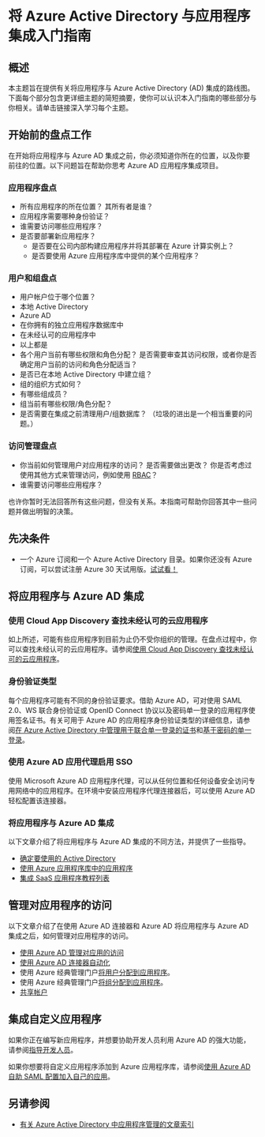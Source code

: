 <properties
   pageTitle="将 Azure Active Directory 与应用程序集成入门指南 | Azure"
   description="本文是一篇入门指南，介绍如何将 Azure Active Directory (AD) 与本地应用程序和云应用程序集成。"
   services="active-directory"
   documentationCenter=""
   authors="ihenkel"
   manager="stevenpo"
   editor=""/>

<tags
      ms.service="active-directory"
      ms.date="02/09/2016"
      wacn.date="06/23/2016"/>


# 将 Azure Active Directory 与应用程序集成入门指南
## 概述
本主题旨在提供有关将应用程序与 Azure Active Directory (AD) 集成的路线图。下面每个部分包含更详细主题的简短摘要，使你可以认识本入门指南的哪些部分与你相关。请单击链接深入学习每个主题。

## 开始前的盘点工作
在开始将应用程序与 Azure AD 集成之前，你必须知道你所在的位置，以及你要前往的位置。以下问题旨在帮助你思考 Azure AD 应用程序集成项目。

### 应用程序盘点
- 所有应用程序的所在位置？ 其所有者是谁？
- 应用程序需要哪种身份验证？
- 谁需要访问哪些应用程序？
- 是否要部署新应用程序？
  - 是否要在公司内部构建应用程序并将其部署在 Azure 计算实例上？
  - 是否要使用 Azure 应用程序库中提供的某个应用程序？

### 用户和组盘点
- 用户帐户位于哪个位置？
 - 本地 Active Directory
 - Azure AD
 - 在你拥有的独立应用程序数据库中
 - 在未经认可的应用程序中
 - 以上都是
- 各个用户当前有哪些权限和角色分配？ 是否需要审查其访问权限，或者你是否确定用户当前的访问和角色分配适当？
- 是否已在本地 Active Directory 中建立组？
 - 组的组织方式如何？
 - 有哪些组成员？
 - 组当前有哪些权限/角色分配？
- 是否需要在集成之前清理用户/组数据库？ （垃圾的进出是一个相当重要的问题。）

### 访问管理盘点
- 你当前如何管理用户对应用程序的访问？ 是否需要做出更改？ 你是否考虑过使用其他方式来管理访问，例如使用 [RBAC](/documentation/articles/role-based-access-control-configure/)？
- 谁需要访问哪些应用程序？

也许你暂时无法回答所有这些问题，但没有关系。本指南可帮助你回答其中一些问题并做出明智的决策。

## 先决条件
- 一个 Azure 订阅和一个 Azure Active Directory 目录。如果你还没有 Azure 订阅，可以尝试注册 Azure 30 天试用版。[试试看！](/pricing/1rmb-trial-full/?v=c&form-type=waitinglist)

## 将应用程序与 Azure AD 集成
### 使用 Cloud App Discovery 查找未经认可的云应用程序
如上所述，可能有些应用程序到目前为止仍不受你组织的管理。在盘点过程中，你可以查找未经认可的云应用程序。请参阅[使用 Cloud App Discovery 查找未经认可的云应用程序](/documentation/articles/active-directory-cloudappdiscovery-whatis/)。

### 身份验证类型
每个应用程序可能有不同的身份验证要求。借助 Azure AD，可对使用 SAML 2.0、WS 联合身份验证或 OpenID Connect 协议以及密码单一登录的应用程序使用签名证书。有关可用于 Azure AD 的应用程序身份验证类型的详细信息，请参阅[在 Azure Active Directory 中管理用于联合单一登录的证书](/documentation/articles/active-directory-sso-certs/)和[基于密码的单一登录](/documentation/articles/active-directory-appssoaccess-whatis/)。

### 使用 Azure AD 应用代理启用 SSO
使用 Microsoft Azure AD 应用程序代理，可以从任何位置和任何设备安全访问专用网络中的应用程序。在环境中安装应用程序代理连接器后，可以使用 Azure AD 轻松配置该连接器。

### 将应用程序与 Azure AD 集成
以下文章介绍了将应用程序与 Azure AD 集成的不同方法，并提供了一些指导。

- [确定要使用的 Active Directory](/documentation/articles/active-directory-administer/)
- [使用 Azure 应用程序库中的应用程序](/documentation/articles/active-directory-appssoaccess-whatis/)
- [集成 SaaS 应用程序教程列表](/documentation/articles/active-directory-saas-tutorial-list/)


## 管理对应用程序的访问
以下文章介绍了在使用 Azure AD 连接器和 Azure AD 将应用程序与 Azure AD 集成之后，如何管理对应用程序的访问。

- [使用 Azure AD 管理对应用的访问](/documentation/articles/active-directory-managing-access-to-apps/)
- [使用 Azure AD 连接器自动化](/documentation/articles/active-directory-saas-app-provisioning/)
- 使用 Azure 经典管理门户[将用户分配到应用程序](/documentation/articles/active-directory-applications-guiding-developers-assigning-users/)。
- 使用 Azure 经典管理门户[将组分配到应用程序](/documentation/articles/active-directory-applications-guiding-developers-assigning-groups/)。
- [共享帐户](/documentation/articles/active-directory-sharing-accounts/)

## 集成自定义应用程序
如果你正在编写新应用程序，并想要协助开发人员利用 Azure AD 的强大功能，请参阅[指导开发人员](/documentation/articles/active-directory-applications-guiding-developers-for-lob-applications/)。

如果你想要将自定义应用程序添加到 Azure 应用程序库，请参阅[使用 Azure AD 自助 SAML 配置加入自己的应用](http://blogs.technet.com/b/ad/archive/2015/06/17/bring-your-own-app-with-azure-ad-self-service-saml-configuration-gt-now-in-preview.aspx)。

## 另请参阅

- [有关 Azure Active Directory 中应用程序管理的文章索引](/documentation/articles/active-directory-apps-index/)


<!---HONumber=Mooncake_0613_2016-->
